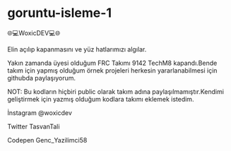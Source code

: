 # goruntu-isleme-1

🌐💻WoxicDEV💻🌐



 Elin açılıp kapanmasını ve yüz hatlarımızı algılar.


 
 Yakın zamanda üyesi olduğum FRC Takımı 9142 TechM8 kapandı.Bende takım için yapmış olduğum örnek  projeleri  herkesin yararlanabilmesi için  githubda paylaşıyorum.


 NOT: Bu kodların hiçbiri public olarak takım adına paylaşılmamıştır.Kendimi geliştirmek için yazmış olduğum kodlara takımı eklemek istedim.

 İnstagram @woxicdev

 
 Twitter TasvanTali


 Codepen Genc_Yazilimci58
